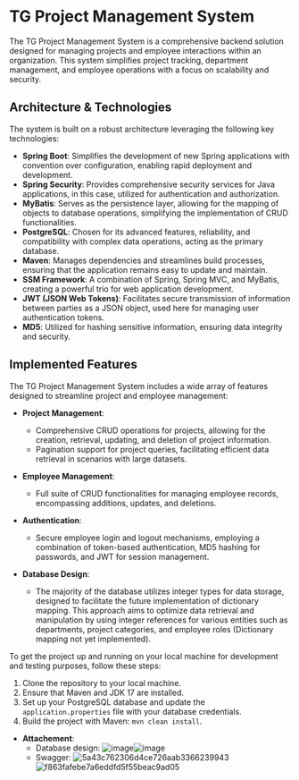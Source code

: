 # TG Project Management System

The TG Project Management System is a comprehensive backend solution designed for managing projects and employee interactions within an organization. This system simplifies project tracking, department management, and employee operations with a focus on scalability and security.

## Architecture & Technologies

The system is built on a robust architecture leveraging the following key technologies:

- **Spring Boot**: Simplifies the development of new Spring applications with convention over configuration, enabling rapid deployment and development.
- **Spring Security**: Provides comprehensive security services for Java applications, in this case, utilized for authentication and authorization.
- **MyBatis**: Serves as the persistence layer, allowing for the mapping of objects to database operations, simplifying the implementation of CRUD functionalities.
- **PostgreSQL**: Chosen for its advanced features, reliability, and compatibility with complex data operations, acting as the primary database.
- **Maven**: Manages dependencies and streamlines build processes, ensuring that the application remains easy to update and maintain.
- **SSM Framework**: A combination of Spring, Spring MVC, and MyBatis, creating a powerful trio for web application development.
- **JWT (JSON Web Tokens)**: Facilitates secure transmission of information between parties as a JSON object, used here for managing user authentication tokens.
- **MD5**: Utilized for hashing sensitive information, ensuring data integrity and security.

## Implemented Features

The TG Project Management System includes a wide array of features designed to streamline project and employee management:

- **Project Management**:
  - Comprehensive CRUD operations for projects, allowing for the creation, retrieval, updating, and deletion of project information.
  - Pagination support for project queries, facilitating efficient data retrieval in scenarios with large datasets.

- **Employee Management**:
  - Full suite of CRUD functionalities for managing employee records, encompassing additions, updates, and deletions.
  
- **Authentication**:
  - Secure employee login and logout mechanisms, employing a combination of token-based authentication, MD5 hashing for passwords, and JWT for session management.
  
- **Database Design**:
  - The majority of the database utilizes integer types for data storage, designed to facilitate the future implementation of dictionary mapping. This approach aims to optimize data retrieval and manipulation by using integer references for various entities such as departments, project categories, and employee roles (Dictionary mapping not yet implemented).

To get the project up and running on your local machine for development and testing purposes, follow these steps:

1. Clone the repository to your local machine.
2. Ensure that Maven and JDK 17 are installed.
3. Set up your PostgreSQL database and update the `application.properties` file with your database credentials.
4. Build the project with Maven: `mvn clean install`.

- **Attachement**:
  - Database design: ![image](https://github.com/Jacooooooob/tg-initiate-project/assets/96058597/e1ce1116-c309-44e8-8211-84cd2d06f2bf)![image](https://github.com/Jacooooooob/tg-initiate-project/assets/96058597/b0c2aded-e4aa-4d29-b6a7-1a201304574a)
  - Swagger: ![5a43c762306d4ce726aab3366239943](https://github.com/Jacooooooob/tg-initiate-project/assets/96058597/02826a13-e7ee-4a15-939d-6ffab97624b8)![f863fafebe7a6eddfd5f55beac9ad05](https://github.com/Jacooooooob/tg-initiate-project/assets/96058597/30c5b37b-272f-45e1-9d8b-32e65496f9cd)




